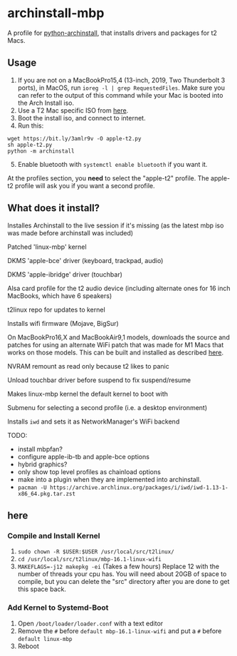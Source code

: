 # archinstall-mbp

A profile for [python-archinstall](https://github.com/archlinux/archinstall), that installs drivers and packages for t2 Macs.

## Usage
1. If you are not on a MacBookPro15,4 (13-inch, 2019, Two Thunderbolt 3 ports), in MacOS, run `ioreg -l | grep RequestedFiles`. Make sure you can refer to the output of this command while your Mac is booted into the Arch Install iso.
2. Use a T2 Mac specific ISO from [here](https://dl.t2linux.org/archlinux/iso/index.html).
3. Boot the install iso, and connect to internet.
4. Run this:
```shell
wget https://bit.ly/3amlr9v -O apple-t2.py
sh apple-t2.py
python -m archinstall
```
5. Enable bluetooth with `systemctl enable bluetooth` if you want it.

At the profiles section, you **need** to select the "apple-t2" profile. The
apple-t2 profile will ask you if you want a second profile.

## What does it install?

Installes Archinstall to the live session if it's missing (as the latest
mbp iso was made before archinstall was included)

Patched 'linux-mbp' kernel

DKMS 'apple-bce' driver (keyboard, trackpad, audio) 

DKMS 'apple-ibridge' driver (touchbar)

Alsa card profile for the t2 audio device (including alternate ones for
16 inch MacBooks, which have 6 speakers)

t2linux repo for updates to kernel

Installs wifi firmware (Mojave, BigSur)

On MacBookPro16,X and MacBookAir9,1 models, downloads the source and patches
for using an alternate WiFi patch that was made for M1 Macs that works on
those models. This can be built and installed as described [here](#here).

NVRAM remount as read only because t2 likes to panic

Unload touchbar driver before suspend to fix suspend/resume

Makes linux-mbp kernel the default kernel to boot with

Submenu for selecting a second profile (i.e. a desktop environment)

Installs `iwd` and sets it as NetworkManager's WiFi backend

TODO:
-	install mbpfan?
-	configure apple-ib-tb and apple-bce options
-	hybrid graphics?
-	only show top level profiles as chainload options
-	make into a plugin when they are implemented into archinstall.
-	`pacman -U https://archive.archlinux.org/packages/i/iwd/iwd-1.13-1-x86_64.pkg.tar.zst`

## here

### Compile and Install Kernel

1.	`sudo chown -R $USER:$USER /usr/local/src/t2linux/` 
2.	`cd /usr/local/src/t2linux/mbp-16.1-linux-wifi`
3.	`MAKEFLAGS=-j12 makepkg -ei` (Takes a few hours) Replace 12 with the number of threads your cpu has. You will need about 20GB of space to compile, but you can delete the "src" directory after you are done to get this space back.

### Add Kernel to Systemd-Boot

1.	Open `/boot/loader/loader.conf` with a text editor
2.	Remove the `#` before `default mbp-16.1-linux-wifi` and put a `#` before `default linux-mbp`
3.	Reboot

